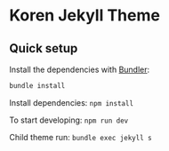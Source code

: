 # Koren Jekyll Theme

## Quick setup
Install the dependencies with [Bundler](http://bundler.io/):

```bash
bundle install
```

Install dependencies:
`npm install`

To start developing: 
`npm run dev`

Child theme run:
`bundle exec jekyll s`